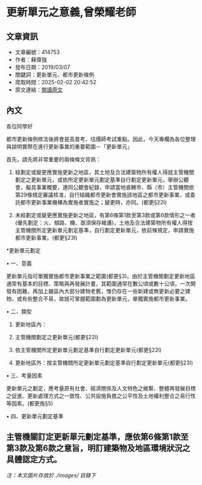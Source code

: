 # 更新單元之意義,曾榮耀老師

## 文章資訊
- 文章編號：414753
- 作者：蘇偉強
- 發布日期：2019/03/07
- 關鍵詞：更新單元、都市更新條例
- 爬取時間：2025-02-02 20:42:52
- 原文連結：[閱讀原文](https://real-estate.get.com.tw/Columns/detail.aspx?no=414753)

## 內文
各位同學好

都市更新條例修法後將會是高普考、估價師考試重點。因此，今天專欄為各位整理與說明實際在進行更新事業的重要範圍－「更新單元」

首先，請先將非常重要的兩條條文背熟：

1. 經劃定或變更應實施更新之地區，其土地及合法建築物所有權人得就主管機關劃定之更新單元，或依所定更新單元劃定基準自行劃定更新單元，舉辦公聽會，擬具事業概要，連同公聽會紀錄，申請當地直轄市、縣（市）主管機關依第29條規定審議核准，自行組織都市更新會實施該地區之都市更新事業，或委託都市更新事業機構為實施者實施之；變更時，亦同。(都更§22I)

2. 未經劃定或變更應實施更新之地區，有第6條第1款至第3款或第6款情形之一者(優先劃定：火、傾路、機、亟須保存維護)，土地及合法建築物所有權人得按主管機關所定更新單元劃定基準，自行劃定更新單元，依前條規定，申請實施都市更新事業。(都更§23I)

*更新單元劃定

• 一、意義

更新單元指可單獨實施都市更新事業之範圍(都更§3)。由於主管機關劃定更新地區通常有基本的目標、策略與再發展計畫，其範圍通常在數公頃或數十公頃，一次開發有困難，再加上雖區內大部分建物老舊，惟仍存在一些新建或無更新必要之建物，或有些整合不易，故就可掌握範圍劃為更新單元，單獨實施都市更新事業。

• 二、類型

1. 更新地區內：

1. 主管機關劃定之更新單元(都更§22I)

2. 依主管機關所定更新單元劃定基準自行劃定更新單元(都更§22I)

2. 更新地區外：按主管機關所定更新單元劃定基準自行劃定更新單元(都更§23I)

• 三、考量因素

更新單元之劃定，應考量原有社會、經濟關係及人文特色之維繫、整體再發展目標之促進、更新處理方式之一致性、公共設施負擔之公平性及土地權利整合之易行性等因素。(都更施§5)

• 四、更新單元劃定基準

主管機關訂定更新單元劃定基準，應依第6條第1款至第3款及第6款之意旨，明訂建築物及地區環境狀況之具體認定方式。
---
*注：本文圖片存放於 ./images/ 目錄下*
